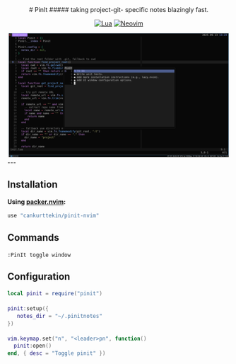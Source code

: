 <div align="center">
# PinIt
##### taking project-git- specific notes blazingly fast.

[![Lua](https://img.shields.io/badge/Lua-blue.svg?style=for-the-badge&logo=lua)](http://www.lua.org)
[![Neovim](https://img.shields.io/badge/Neovim%200.8+-green.svg?style=for-the-badge&logo=neovim)](https://neovim.io)

<img alt="PinIt" height="280" src="/assets/screenshot.png" />
</div>
---

## Installation

**Using [packer.nvim](https://github.com/wbthomason/packer.nvim):**

```lua
use "cankurttekin/pinit-nvim"
```

## Commands
```
:PinIt toggle window
```

## Configuration
```lua
local pinit = require("pinit")

pinit:setup({
   notes_dir = "~/.pinitnotes"
})

vim.keymap.set("n", "<leader>pn", function()
  pinit:open()
end, { desc = "Toggle pinit" })
```
